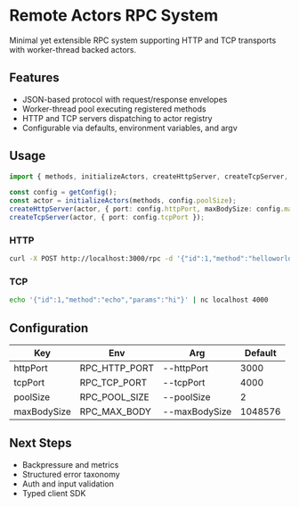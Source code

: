 # Remote Actors RPC System

Minimal yet extensible RPC system supporting HTTP and TCP transports with worker-thread backed actors.

## Features

- JSON-based protocol with request/response envelopes
- Worker-thread pool executing registered methods
- HTTP and TCP servers dispatching to actor registry
- Configurable via defaults, environment variables, and argv

## Usage

```ts
import { methods, initializeActors, createHttpServer, createTcpServer, getConfig } from './remote-actors';

const config = getConfig();
const actor = initializeActors(methods, config.poolSize);
createHttpServer(actor, { port: config.httpPort, maxBodySize: config.maxBodySize });
createTcpServer(actor, { port: config.tcpPort });
```

### HTTP

```bash
curl -X POST http://localhost:3000/rpc -d '{"id":1,"method":"helloworld"}'
```

### TCP

```bash
echo '{"id":1,"method":"echo","params":"hi"}' | nc localhost 4000
```

## Configuration

| Key | Env | Arg | Default |
| --- | --- | --- | --- |
| httpPort | RPC_HTTP_PORT | --httpPort | 3000 |
| tcpPort | RPC_TCP_PORT | --tcpPort | 4000 |
| poolSize | RPC_POOL_SIZE | --poolSize | 2 |
| maxBodySize | RPC_MAX_BODY | --maxBodySize | 1048576 |

## Next Steps

- Backpressure and metrics
- Structured error taxonomy
- Auth and input validation
- Typed client SDK
